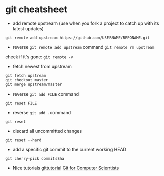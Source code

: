 # git cheatsheet

- add remote upstream (use when you fork a project to catch up with its latest updates)
```
git remote add upstream https://github.com/USERNAME/REPONAME.git
```

- reverse `git remote add upstream` command
`git remote rm upstream`

check if it's gone: `git remote -v`

- fetch newest from upstream
```
git fetch upstream
git checkout master
git merge upstream/master
```

- reverse `git add FILE` command
```
git reset FILE
```

- reverse `git add .`command
```
git reset
```

- discard all uncommitted changes
```
git reset --hard
```

- add a specific git commit to the current working HEAD
```
git cherry-pick commitsSha
```


- Nice tutorials
[gittutorial](https://mirrors.edge.kernel.org/pub/software/scm/git/docs/gittutorial.html)
[Git for Computer Scientists](https://eagain.net/articles/git-for-computer-scientists/)
